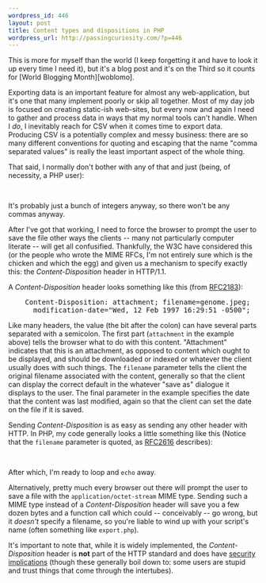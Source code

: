 ```yaml
--- 
wordpress_id: 446
layout: post
title: Content types and dispositions in PHP
wordpress_url: http://passingcuriosity.com/?p=446
---
```

This is more for myself than the world (I keep forgetting it and have to look it up every time I need it), but it's a blog post and it's on the Third so it counts for [World Blogging Month][woblomo].

[womoblo]: http://woblomo.com/ "March is World Blogging Month (WoBloMo)"

Exporting data is an important feature for almost any web-application, but it's one that many implement poorly or skip all together. Most of my day job is focused on creating static-ish web-sites, but every now and again I need to gather and process data in ways that my normal tools can't handle. When I *do*, I inevitably reach for CSV when it comes time to export data. Producing CSV is a potentially complex and messy business: there are so many different conventions for quoting and escaping that the name "comma separated values" is really the least important aspect of the whole thing.

<!--more-->

That said, I normally don't bother with any of that and just (being, of necessity, a PHP user):

<pre lang="php">
    <?php
    echo implode(",", $values), "\n";
    ?>
</pre>

It's probably just a bunch of integers anyway, so there won't be any commas anyway.

After I've got that working, I need to force the browser to prompt the user to save the file other ways the clients -- many not particularly computer literate -- will get all confusified. Thankfully, the W3C have considered this (or the people who wrote the MIME RFCs, I'm not entirely sure which is the chicken and which the egg) and given us a mechanism to specify exactly this: the *Content-Disposition* header in HTTP/1.1.

A *Content-Disposition* header looks something like this (from [RFC2183][]):

<pre lang="http">
    Content-Disposition: attachment; filename=genome.jpeg;
      modification-date="Wed, 12 Feb 1997 16:29:51 -0500";
</pre>

Like many headers, the value (the bit after the colon) can have several parts separated with a semicolon. The first part (`attachment` in the example above) tells the browser what to do with this content. "Attachment" indicates that this is an attachment, as opposed to content which ought to be displayed, and should be downloaded or indexed or whatever the client usually does with such things. The `filename` parameter tells the client the original filename associated with the content, generally so that the client can display the correct default in the whatever "save as" dialogue it displays to the user. The final parameter in the example specifies the date that the content was last modified, again so that the client can set the date on the file if it is saved.

Sending *Content-Disposition* is as easy as sending any other header with HTTP. In PHP, my code generally looks a little something like this (Notice that the `filename` parameter is quoted, as [RFC2616][] describes):

<pre lang="php">
    <?php
    $filename = "thingo-". date('Y-m-d H:i') .".csv;
    header("Content-Type: text/csv");
    header("Content-Disposition: attachment; filename=\"$filename\""
    ?>
</pre>

After which, I'm ready to loop and `echo` away.

Alternatively, pretty much every browser out there will prompt the user to save a file with the `application/octet-stream` MIME type. Sending such a MIME type instead of a *Content-Disposition* header will save you a few dozen bytes and a function call which could -- conceivably -- go wrong, but it *doesn't* specify a filename, so you're liable to wind up with your script's name (often something like `export.php`).

It's important to note that, while it is widely implemented, the *Content-Disposition* header is **not** part of the HTTP standard and does have [security implications](http://tools.ietf.org/html/rfc2183#page-9) (though these generally boil down to: some users are stupid and trust things that come through the intertubes).
  
[RFC2183]: http://tools.ietf.org/html/rfc2183
[RFC2616]: http://www.w3.org/Protocols/rfc2616/rfc2616-sec19.html#sec19.5.1
